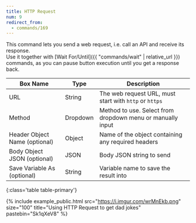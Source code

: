 ```yaml
---
title: HTTP Request
num: 9
redirect_from:
  - commands/169
---
```


This command lets you send a web request, i.e. call an API and receive its response.\
Use it together with [Wait For/Until]({{ "commands/wait" | relative_url }}) commands, as you can pause button execution until you get a response back.


| Box Name | Type | Description | 
|-------|--------|--------|
|URL|String|The web request URL, must start with `http` or `https`|
|Method|Dropdown|Method to use. Select from dropdown menu or manually input|
|Header Object Name (optional)|Object |Name of the object containing any required headers|
|Body Object JSON (optional)|JSON|Body JSON string to send|
|Save Variable As (optional)|String|Variable name to save the result into|
{:class='table table-primary'}

{% include example_public.html src="https://i.imgur.com/wrMnEkb.png" size="100" title="Using HTTP Request to get dad jokes" pastebin="Sk1qXeV8" %}  







